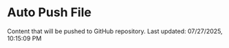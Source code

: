 # Auto Push File

Content that will be pushed to GitHub repository.
Last updated: 07/27/2025, 10:15:09 PM